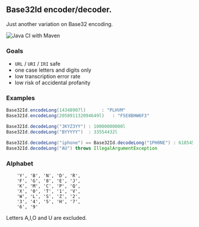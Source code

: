 ## Base32Id encoder/decoder.

Just another variation on Base32 encoding.

![Java CI with Maven](https://github.com/filip26/base32id/workflows/Java%20CI%20with%20Maven/badge.svg?branch=master)

### Goals
- ``URL`` / ``URI`` / ``IRI`` safe
- one case letters and digits only
- low transcription error rate
- low risk of accidental profanity

### Examples
```java
Base32Id.encodeLong(14348907l)     	: "PLHVM"
Base32Id.encodeLong(205891132094649l) 	: "F5E8BHW6F3"

Base32Id.decodeLong("JKYZ3YY") : 10000000000l
Base32Id.decodeLong("BYYYYY")  : 33554432l

Base32Id.decodeLong("iphone") == Base32Id.decodeLong("1PH0NE") : 618545224
Base32Id.decodeLong("AU") throws IllegalArgumentException
```

### Alphabet
```
	'Y', 'B', 'N', 'D', 'R',
	'F', 'G', '8', 'E', 'J',
	'K', 'M', 'C', 'P', 'Q', 
	'X', '0', 'T', '1', 'V', 
	'W', 'L', 'S', 'Z', '2',
	'3', '4', '5', 'H', '7', 
	'6', '9' 
```
Letters A,I,O and U are excluded.
